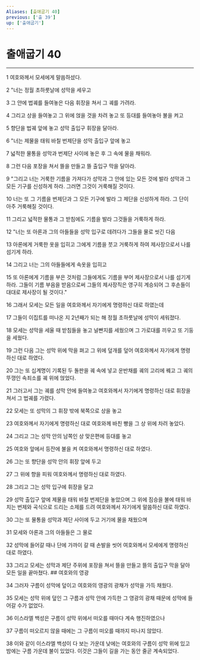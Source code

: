 ```yaml
---
Aliases: [출애굽기 40]
previous: ['출 39']
up: ['출애굽기']
---
```

# 출애굽기 40

***


1 여호와께서 모세에게 말씀하셨다. 

2 "너는 정월 초하룻날에 성막을 세우고 

3 그 안에 법궤를 들여놓은 다음 휘장을 쳐서 그 궤를 가려라. 

4 그리고 상을 들여놓고 그 위에 얹을 것을 차려 놓고 또 등대를 들여놓아 불을 켜고 

5 향단을 법궤 앞에 놓고 성막 출입구 휘장을 달아라. 

6 "너는 제물을 태워 바칠 번제단을 성막 출입구 앞에 놓고 

7 넓적한 물통을 성막과 번제단 사이에 놓은 후 그 속에 물을 채워라. 

8 그런 다음 포장을 쳐서 뜰을 만들고 뜰 출입구 막을 달아라. 

9 "그리고 너는 거룩한 기름을 가져다가 성막과 그 안에 있는 모든 것에 발라 성막과 그 모든 기구를 신성하게 하라. 그러면 그것이 거룩해질 것이다. 

10 너는 또 그 기름을 번제단과 그 모든 기구에 발라 그 제단을 신성하게 하라. 그 단이 아주 거룩해질 것이다. 

11 그리고 넓적한 물통과 그 받침에도 기름을 발라 그것들을 거룩하게 하라. 

12 "너는 또 아론과 그의 아들들을 성막 입구로 데려다가 그들을 물로 씻긴 다음 

13 아론에게 거룩한 옷을 입히고 그에게 기름을 붓고 거룩하게 하여 제사장으로서 나를 섬기게 하라. 

14 그리고 너는 그의 아들들에게 속옷을 입히고 

15 또 아론에게 기름을 부은 것처럼 그들에게도 기름을 부어 제사장으로서 나를 섬기게 하라. 그들이 기름 부음을 받음으로써 그들의 제사장직은 영구히 계승되어 그 후손들이 대대로 제사장이 될 것이다." 

16 그래서 모세는 모든 일을 여호와께서 자기에게 명령하신 대로 하였는데 

17 그들이 이집트를 떠나온 지 2년째가 되는 해 정월 초하룻날에 성막이 세워졌다. 

18 모세는 성막을 세울 때 받침들을 놓고 널빤지를 세웠으며 그 가로대를 끼우고 또 기둥을 세웠다. 

19 그런 다음 그는 성막 위에 막을 펴고 그 위에 덮개를 덮어 여호와께서 자기에게 명령하신 대로 하였다. 

20 그는 또 십계명이 기록된 두 돌판을 궤 속에 넣고 운반채를 궤의 고리에 꿰고 그 궤의 뚜껑인 속죄소를 궤 위에 얹었다. 

21 그러고서 그는 궤를 성막 안에 들여놓고 여호와께서 자기에게 명령하신 대로 휘장을 쳐서 그 법궤를 가렸다. 

22 모세는 또 성막의 그 휘장 밖에 북쪽으로 상을 놓고 

23 여호와께서 자기에게 명령하신 대로 여호와께 바친 빵을 그 상 위에 차려 놓았다. 

24 그리고 그는 성막 안의 남쪽인 상 맞은편에 등대를 놓고 

25 여호와 앞에서 등잔에 불을 켜 여호와께서 명령하신 대로 하였다. 

26 그는 또 향단을 성막 안의 휘장 앞에 두고 

27 그 위에 향을 피워 여호와께서 명령하신 대로 하였다. 

28 그리고 그는 성막 입구에 휘장을 달고 

29 성막 출입구 앞에 제물을 태워 바칠 번제단을 놓았으며 그 위에 짐승을 불에 태워 바치는 번제와 곡식으로 드리는 소제를 드려 여호와께서 자기에게 말씀하신 대로 하였다. 

30 그는 또 물통을 성막과 제단 사이에 두고 거기에 물을 채웠으며 

31 모세와 아론과 그의 아들들은 그 물로 

32 성막에 들어갈 때나 단에 가까이 갈 때 손발을 씻어 여호와께서 모세에게 명령하신 대로 하였다. 

33 그리고 모세는 성막과 제단 주위에 포장을 쳐서 뜰을 만들고 뜰의 출입구 막을 달아 모든 일을 끝마쳤다. ## 여호와의 영광 

34 그러자 구름이 성막에 덮이고 여호와의 영광의 광채가 성막을 가득 채웠다. 

35 모세는 성막 위에 덮인 그 구름과 성막 안에 가득한 그 영광의 광채 때문에 성막에 들어갈 수가 없었다. 

36 이스라엘 백성은 구름이 성막 위에서 떠오를 때마다 계속 행진하였으나 

37 구름이 떠오르지 않을 때에는 그 구름이 떠오를 때까지 떠나지 않았다. 

38 이와 같이 이스라엘 백성이 다 보는 가운데 낮에는 여호와의 구름이 성막 위에 있고 밤에는 구름 가운데 불이 있었다. 이것은 그들이 길을 가는 동안 줄곧 계속되었다.
